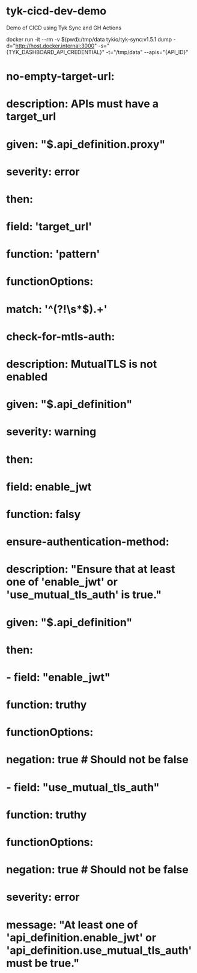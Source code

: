 # tyk-cicd-dev-demo
Demo of CICD using Tyk Sync and GH Actions

docker run -it --rm -v $(pwd):/tmp/data tykio/tyk-sync:v1.5.1 dump -d="http://host.docker.internal:3000" -s="{TYK_DASHBOARD_API_CREDENTIAL}" -t="/tmp/data" --apis="{API_ID}"

  # no-empty-target-url:
  #   description: APIs must have a target_url
  #   given: "$.api_definition.proxy"
  #   severity: error
  #   then:
  #     field: 'target_url'
  #     function: 'pattern'
  #     functionOptions:
  #       match: '^(?!\s*$).+'

  # check-for-mtls-auth:
  #   description: MutualTLS is not enabled
  #   given: "$.api_definition"
  #   severity: warning
  #   then:
  #     field: enable_jwt 
  #     function: falsy

  # ensure-authentication-method:
  #   description: "Ensure that at least one of 'enable_jwt' or 'use_mutual_tls_auth' is true."
  #   given: "$.api_definition"
  #   then:
  #     - field: "enable_jwt"
  #       function: truthy
  #       functionOptions:
  #         negation: true # Should not be false
  #     - field: "use_mutual_tls_auth"
  #       function: truthy
  #       functionOptions:
  #         negation: true # Should not be false
  #   severity: error
  #   message: "At least one of 'api_definition.enable_jwt' or 'api_definition.use_mutual_tls_auth' must be true."